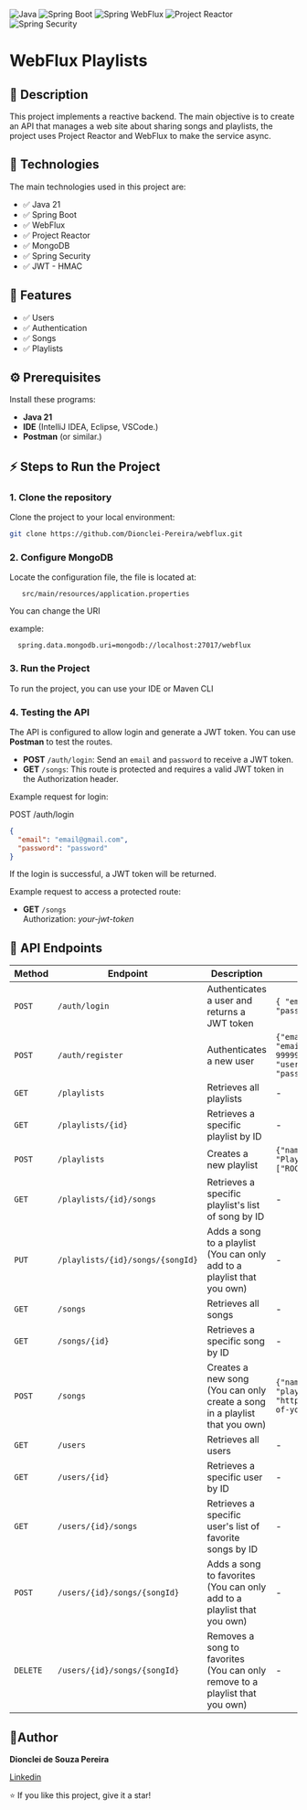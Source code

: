 ![Java](https://img.shields.io/badge/Java-21-blue)
![Spring Boot](https://img.shields.io/badge/Spring%20Boot-3.4-green)
![Spring WebFlux](https://img.shields.io/badge/Spring%20WebFlux-green)
![Project Reactor](https://img.shields.io/badge/Project%20Reactor-green)
![Spring Security](https://img.shields.io/badge/Spring%20Security-6.4.1-blue)

# WebFlux Playlists

## 📖 Description

This project implements a reactive backend. The main objective is to create an API that manages a web site about sharing songs and playlists, the project uses Project Reactor and WebFlux to make the service async.

## 🚀 **Technologies**

The main technologies used in this project are:

- ✅ Java 21 
- ✅ Spring Boot
- ✅ WebFlux
- ✅ Project Reactor
- ✅ MongoDB
- ✅ Spring Security
- ✅ JWT - HMAC

## 🎯 **Features**
- ✅ Users  
- ✅ Authentication
- ✅ Songs  
- ✅ Playlists

## ⚙ Prerequisites

Install these programs:

- **Java 21**
- **IDE** (IntelliJ IDEA, Eclipse, VSCode.)
- **Postman** (or similar.)

## ⚡ Steps to Run the Project

### 1. Clone the repository

Clone the project to your local environment:

```bash
git clone https://github.com/Dionclei-Pereira/webflux.git
```
### 2. Configure MongoDB

Locate the configuration file, the file is located at:

```text
   src/main/resources/application.properties
```

You can change the URI

example:
```text
  spring.data.mongodb.uri=mongodb://localhost:27017/webflux
```

### 3. Run the Project

To run the project, you can use your IDE or Maven CLI

### 4. Testing the API

The API is configured to allow login and generate a JWT token. You can use **Postman** to test the routes.

- **POST** `/auth/login`: Send an `email` and `password` to receive a JWT token.
- **GET** `/songs`: This route is protected and requires a valid JWT token in the Authorization header.

Example request for login:

POST /auth/login
```json
{
  "email": "email@gmail.com",
  "password": "password"
}
```

If the login is successful, a JWT token will be returned.

Example request to access a protected route:

- **GET** `/songs` <br>
Authorization: _your-jwt-token_

## 📑 API Endpoints

| Method | Endpoint | Description | Request Body | Response |
|--------|----------|-------------|--------------|----------|
| `POST` | `/auth/login` | Authenticates a user and returns a JWT token | `{ "email": "email@gmail", "password": "passw" }` | `{ "token": "eyJhbGciOiJIUzUxMiJ9..." }` |
| `POST` | `/auth/register` | Authenticates a new user | `{"email": "email@gmail.com","phone": 999999999,"name": "username","password": "password"}` | `200 OK`<br>`400 Bad Request` |
| `GET`  | `/playlists` | Retrieves all playlists | - | `200 OK` |
| `GET`  | `/playlists/{id}` | Retrieves a specific playlist by ID | - | `200 OK`<br>`404 Not Found`|
| `POST`  | `/playlists` | Creates a new playlist | `{"name": "PlaylistName","genres": ["ROCK"]}` | `200 OK`<br>`400 Bad Request`|
| `GET`  | `/playlists/{id}/songs` | Retrieves a specific playlist's list of song by ID| - | `200 OK`<br>`404 Not Found` |
| `PUT`  | `/playlists/{id}/songs/{songId}` | Adds a song to a playlist (You can only add to a playlist that you own)| - | `200 OK`<br>`404 Not Found`<br>`403 Forbidden`|
| `GET`  | `/songs` | Retrieves all songs | - | `200 OK` |
| `GET`  | `/songs/{id}` | Retrieves a specific song by ID | - | `200 OK`<br>`404 Not Found`|
| `POST`  | `/songs` | Creates a new song (You can only create a song in a playlist that you own)| `{"name": "Shape of You", "playlistId": "12345", "link": "https://example.com/song/shape-of-you", "genres": ["POP"]}` | `200 OK`<br>`400 Bad Request`|
| `GET`  | `/users` | Retrieves all users | - | `200 OK` |
| `GET`  | `/users/{id}` | Retrieves a specific user by ID| - | `200 OK`<br>`404 Not Found` |
| `GET`  | `/users/{id}/songs` | Retrieves a specific user's list of favorite songs by ID| - | `200 OK`<br>`404 Not Found` |
| `POST`  | `/users/{id}/songs/{songId}` | Adds a song to favorites (You can only add to a playlist that you own)| - | `200 OK`<br>`404 Not Found`<br>`403 Forbidden`| |
| `DELETE`  | `/users/{id}/songs/{songId}` | Removes a song to favorites (You can only remove to a playlist that you own)| - | `200 OK`<br>`404 Not Found`<br>`403 Forbidden`| |


## 📜Author

**Dionclei de Souza Pereira**

[Linkedin](https://www.linkedin.com/in/dionclei-de-souza-pereira-07287726b/)

⭐️ If you like this project, give it a star!  
